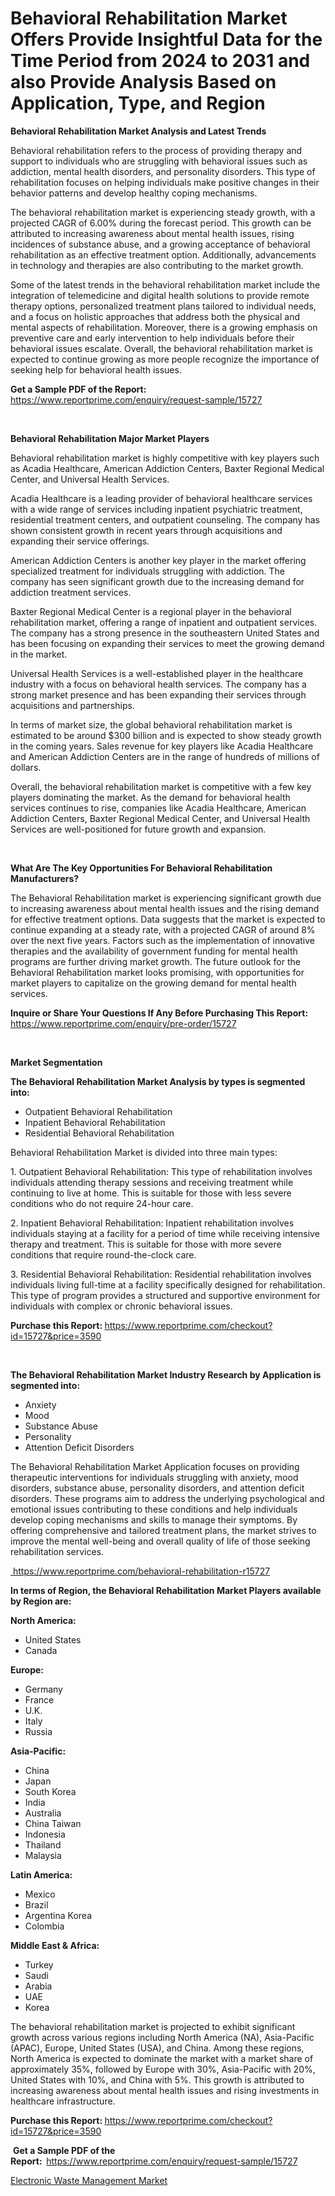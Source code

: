 <p><h1>Behavioral Rehabilitation Market Offers Provide Insightful Data for the Time Period from 2024 to 2031 and also Provide Analysis Based on Application, Type, and Region</h1></p><p><strong>Behavioral Rehabilitation Market Analysis and Latest Trends</strong></p>
<p><p>Behavioral rehabilitation refers to the process of providing therapy and support to individuals who are struggling with behavioral issues such as addiction, mental health disorders, and personality disorders. This type of rehabilitation focuses on helping individuals make positive changes in their behavior patterns and develop healthy coping mechanisms.</p><p>The behavioral rehabilitation market is experiencing steady growth, with a projected CAGR of 6.00% during the forecast period. This growth can be attributed to increasing awareness about mental health issues, rising incidences of substance abuse, and a growing acceptance of behavioral rehabilitation as an effective treatment option. Additionally, advancements in technology and therapies are also contributing to the market growth.</p><p>Some of the latest trends in the behavioral rehabilitation market include the integration of telemedicine and digital health solutions to provide remote therapy options, personalized treatment plans tailored to individual needs, and a focus on holistic approaches that address both the physical and mental aspects of rehabilitation. Moreover, there is a growing emphasis on preventive care and early intervention to help individuals before their behavioral issues escalate. Overall, the behavioral rehabilitation market is expected to continue growing as more people recognize the importance of seeking help for behavioral health issues.</p></p>
<p><strong>Get a Sample PDF of the Report:&nbsp;</strong> <a href="https://www.reportprime.com/enquiry/request-sample/15727">https://www.reportprime.com/enquiry/request-sample/15727</a></p>
<p>&nbsp;</p>
<p><strong>Behavioral Rehabilitation Major Market Players</strong></p>
<p><p>Behavioral rehabilitation market is highly competitive with key players such as Acadia Healthcare, American Addiction Centers, Baxter Regional Medical Center, and Universal Health Services. </p><p>Acadia Healthcare is a leading provider of behavioral healthcare services with a wide range of services including inpatient psychiatric treatment, residential treatment centers, and outpatient counseling. The company has shown consistent growth in recent years through acquisitions and expanding their service offerings.</p><p>American Addiction Centers is another key player in the market offering specialized treatment for individuals struggling with addiction. The company has seen significant growth due to the increasing demand for addiction treatment services.</p><p>Baxter Regional Medical Center is a regional player in the behavioral rehabilitation market, offering a range of inpatient and outpatient services. The company has a strong presence in the southeastern United States and has been focusing on expanding their services to meet the growing demand in the market.</p><p>Universal Health Services is a well-established player in the healthcare industry with a focus on behavioral health services. The company has a strong market presence and has been expanding their services through acquisitions and partnerships.</p><p>In terms of market size, the global behavioral rehabilitation market is estimated to be around $300 billion and is expected to show steady growth in the coming years. Sales revenue for key players like Acadia Healthcare and American Addiction Centers are in the range of hundreds of millions of dollars.</p><p>Overall, the behavioral rehabilitation market is competitive with a few key players dominating the market. As the demand for behavioral health services continues to rise, companies like Acadia Healthcare, American Addiction Centers, Baxter Regional Medical Center, and Universal Health Services are well-positioned for future growth and expansion.</p></p>
<p>&nbsp;</p>
<p><strong>What Are The Key Opportunities For Behavioral Rehabilitation Manufacturers?</strong></p>
<p><p>The Behavioral Rehabilitation market is experiencing significant growth due to increasing awareness about mental health issues and the rising demand for effective treatment options. Data suggests that the market is expected to continue expanding at a steady rate, with a projected CAGR of around 8% over the next five years. Factors such as the implementation of innovative therapies and the availability of government funding for mental health programs are further driving market growth. The future outlook for the Behavioral Rehabilitation market looks promising, with opportunities for market players to capitalize on the growing demand for mental health services.</p></p>
<p><strong>Inquire or Share Your Questions If Any Before Purchasing This Report:</strong> <a href="https://www.reportprime.com/enquiry/pre-order/15727">https://www.reportprime.com/enquiry/pre-order/15727</a></p>
<p>&nbsp;</p>
<p><strong>Market Segmentation</strong></p>
<p><strong>The Behavioral Rehabilitation Market Analysis by types is segmented into:</strong></p>
<p><ul><li>Outpatient Behavioral Rehabilitation</li><li>Inpatient Behavioral Rehabilitation</li><li>Residential Behavioral Rehabilitation</li></ul></p>
<p><p>Behavioral Rehabilitation Market is divided into three main types:</p><p>1. Outpatient Behavioral Rehabilitation: This type of rehabilitation involves individuals attending therapy sessions and receiving treatment while continuing to live at home. This is suitable for those with less severe conditions who do not require 24-hour care.</p><p>2. Inpatient Behavioral Rehabilitation: Inpatient rehabilitation involves individuals staying at a facility for a period of time while receiving intensive therapy and treatment. This is suitable for those with more severe conditions that require round-the-clock care.</p><p>3. Residential Behavioral Rehabilitation: Residential rehabilitation involves individuals living full-time at a facility specifically designed for rehabilitation. This type of program provides a structured and supportive environment for individuals with complex or chronic behavioral issues.</p></p>
<p><strong>Purchase this Report:&nbsp;</strong><a href="https://www.reportprime.com/checkout?id=15727&price=3590">https://www.reportprime.com/checkout?id=15727&price=3590</a></p>
<p>&nbsp;</p>
<p><strong>The Behavioral Rehabilitation Market Industry Research by Application is segmented into:</strong></p>
<p><ul><li>Anxiety</li><li>Mood</li><li>Substance Abuse</li><li>Personality</li><li>Attention Deficit Disorders</li></ul></p>
<p><p>The Behavioral Rehabilitation Market Application focuses on providing therapeutic interventions for individuals struggling with anxiety, mood disorders, substance abuse, personality disorders, and attention deficit disorders. These programs aim to address the underlying psychological and emotional issues contributing to these conditions and help individuals develop coping mechanisms and skills to manage their symptoms. By offering comprehensive and tailored treatment plans, the market strives to improve the mental well-being and overall quality of life of those seeking rehabilitation services.</p></p>
<p><a href="https://www.reportprime.com/behavioral-rehabilitation-r15727">&nbsp;https://www.reportprime.com/behavioral-rehabilitation-r15727</a></p>
<p><strong>In terms of Region, the Behavioral Rehabilitation Market Players available by Region are:</strong></p>
<p>
    <p> <strong> North America: </strong>
        <ul>
            <li>United States</li>
            <li>Canada</li>
        </ul>
        </p> 
    <p> <strong> Europe: </strong>
        <ul>
            <li>Germany</li>
            <li>France</li>
            <li>U.K.</li>
            <li>Italy</li>
            <li>Russia</li>
        </ul>
        </p> 
    <p> <strong> Asia-Pacific: </strong>
        <ul>
            <li>China</li>
            <li>Japan</li>
            <li>South Korea</li>
            <li>India</li>
            <li>Australia</li>
            <li>China Taiwan</li>
            <li>Indonesia</li>
            <li>Thailand</li>
            <li>Malaysia</li>
        </ul>
        </p> 
    <p> <strong> Latin America: </strong>
        <ul>
            <li>Mexico</li>
            <li>Brazil</li>
            <li>Argentina Korea</li>
            <li>Colombia</li>
        </ul>
        </p> 
    <p> <strong> Middle East & Africa: </strong>
        <ul>
            <li>Turkey</li>
            <li>Saudi</li>
            <li>Arabia</li>
            <li>UAE</li>
            <li>Korea</li>
        </ul>
    </p>
    </p>
<p><p>The behavioral rehabilitation market is projected to exhibit significant growth across various regions including North America (NA), Asia-Pacific (APAC), Europe, United States (USA), and China. Among these regions, North America is expected to dominate the market with a market share of approximately 35%, followed by Europe with 30%, Asia-Pacific with 20%, United States with 10%, and China with 5%. This growth is attributed to increasing awareness about mental health issues and rising investments in healthcare infrastructure.</p></p>
<p><strong>Purchase this Report: </strong><a href="https://www.reportprime.com/checkout?id=15727&price=3590">https://www.reportprime.com/checkout?id=15727&price=3590</a></p>
<p>&nbsp;<strong>Get a Sample PDF of the Report:&nbsp;&nbsp;</strong><a href="https://www.reportprime.com/enquiry/request-sample/15727">https://www.reportprime.com/enquiry/request-sample/15727</a></p>
<p><strong></strong></p>
<p><p><a href="https://github.com/RoccoManning/Market-Research-Report-List-4/blob/main/electronic-waste-management-market.md">Electronic Waste Management Market</a></p></p>